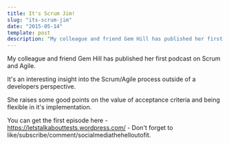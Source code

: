 ```yaml
---
title: It's Scrum Jim!
slug: "its-scrum-jim"
date: "2015-05-14"
template: post
description: "My colleague and friend Gem Hill has published her first podcast on Scrum and Agile."
---
```

My colleague and friend Gem Hill has published her first podcast on Scrum and Agile.

It's an interesting insight into the Scrum/Agile process outside of a developers perspective.

She raises some good points on the value of acceptance criteria and being flexible in it's implementation.

You can get the first episode here - https://letstalkabouttests.wordpress.com/ - Don't forget to like/subscribe/comment/socialmediathehelloutofit.
